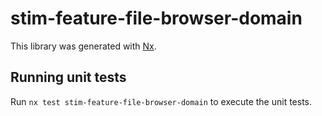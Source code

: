 # stim-feature-file-browser-domain

This library was generated with [Nx](https://nx.dev).

## Running unit tests

Run `nx test stim-feature-file-browser-domain` to execute the unit tests.
